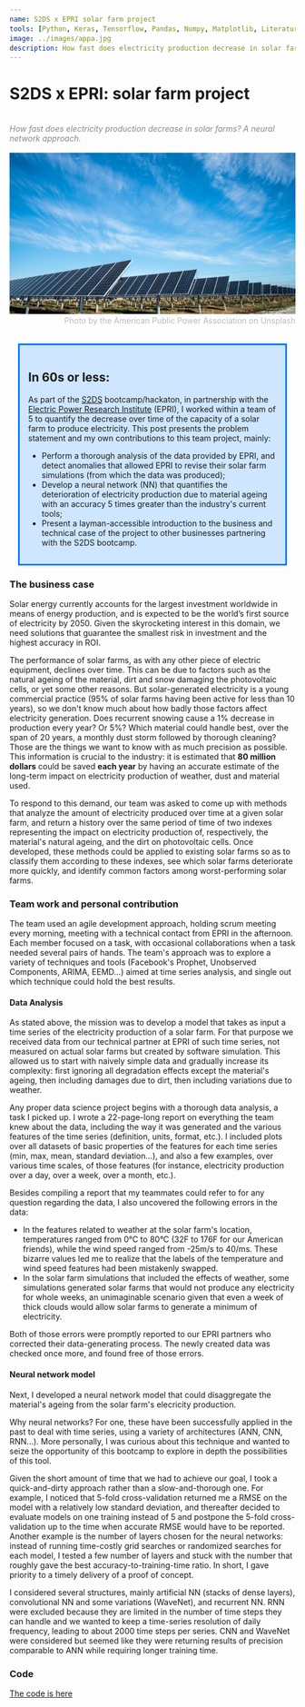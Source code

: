 ```yaml
---
name: S2DS x EPRI solar farm project
tools: [Python, Keras, Tensorflow, Pandas, Numpy, Matplotlib, Literature Research]
image: ../images/appa.jpg
description: How fast does electricity production decrease in solar farms? A neural network approach.
---
```


<h1><b>S2DS x EPRI: solar farm project</b></h1>
<br>
<div style="color: #888888; font-style: oblique">How fast does electricity production decrease in solar farms? A neural network approach.</div>
<br>
<img src="../images/appa.jpg">
<div style="color: #BABABA; text-align:right">Photo by the American Public Power Association on Unsplash</div>
<br>
<div style="background-color: #CEE6FF; border-width: 3px; border-color: #007BFF; border-style:solid; margin: 15px; padding: 15px">
<h2> In 60s or less:</h2>
  <div>As part of the <a href="http://www.s2ds.org/">S2DS</a> bootcamp/hackaton, in partnership with the <a href="https://www.epri.com/">Electric Power Research Institute</a> (EPRI), I worked within a team of 5 to quantify the decrease over time of the capacity of a solar farm to produce electricity. This post presents the problem statement and my own contributions to this team project, mainly:</div>
<ul>
    <li>Perform a thorough analysis of the data provided by EPRI, and detect anomalies that allowed EPRI to revise their solar farm simulations (from which the data was produced);</li>
    <li>Develop a neural network (NN) that quantifies the deterioration of electricity production due to material ageing with an accuracy 5 times greater than the industry's current tools;</li>
    <li>Present a layman-accessible introduction to the business and technical case of the project to other businesses partnering with the S2DS bootcamp.</li>
  </ul>
</div>

### The business case
Solar energy currently accounts for the largest investment worldwide in means of energy production, and is expected to be the world’s first source of electricity by 2050. Given the skyrocketing interest in this domain, we need solutions that guarantee the smallest risk in investment and the highest accuracy in ROI.

The performance of solar farms, as with any other piece of electric equipment, declines over time. This can be due to factors such as the natural ageing of the material, dirt and snow damaging the photovoltaic cells, or yet some other reasons. But solar-generated electricity is a young commercial practice (95% of solar farms having been active for less than 10 years), so we don't know much about how badly those factors affect electricity generation. Does recurrent snowing cause a 1% decrease in production every year? Or 5%? Which material could handle best, over the span of 20 years, a monthly dust storm followed by thorough cleaning? Those are the things we want to know with as much precision as possible. This information is crucial to the industry: it is estimated that **80 million dollars** could be saved **each year** by having an accurate estimate of the long-term impact on electricity production of weather, dust and material used.

To respond to this demand, our team was asked to come up with methods that analyze the amount of electricity produced over time at a given solar farm, and return a history over the same period of time of two indexes representing the impact on electricity production of, respectively, the material's natural ageing, and the dirt on photovoltaic cells. Once developed, these methods could be applied to existing solar farms so as to classify them according to these indexes, see which solar farms deteriorate more quickly, and identify common factors among worst-performing solar farms.

### Team work and personal contribution

The team used an agile development approach, holding scrum meeting every morning, meeting with a technical contact from EPRI in the afternoon. Each member focused on a task, with occasional collaborations when a task needed several pairs of hands. The team's approach was to explore a variety of techniques and tools (Facebook's Prophet, Unobserved Components, ARIMA, EEMD...) aimed at time series analysis, and single out which technique could hold the best results.

#### Data Analysis

As stated above, the mission was to develop a model that takes as input a time series of the electricity production of a solar farm. For that purpose we received data from our technical partner at EPRI of such time series, not measured on actual solar farms but created by software simulation. This allowed us to start with naively simple data and gradually increase its complexity: first ignoring all degradation effects except the material's ageing, then including damages due to dirt, then including variations due to weather.

Any proper data science project begins with a thorough data analysis, a task I picked up. I wrote a 22-page-long report on everything the team knew about the data, including the way it was generated and the various features of the time series (definition, units, format, etc.). I included plots over all datasets of basic properties of the features for each time series (min, max, mean, standard deviation...), and also a few examples, over various time scales, of those features (for instance, electricity production over a day, over a week, over a month, etc.).

Besides compiling a report that my teammates could refer to for any question regarding the data, I also uncovered the following errors in the data:
- In the features related to weather at the solar farm's location, temperatures ranged from 0°C to 80°C (32F to 176F for our American friends), while the wind speed ranged from -25m/s to 40/ms. These bizarre values led me to realize that the labels of the temperature and wind speed features had been mistakenly swapped.
- In the solar farm simulations that included the effects of weather, some simulations generated solar farms that would not produce any electricity for whole weeks, an unimaginable scenario given that even a week of thick clouds would allow solar farms to generate a minimum of electricity.

Both of those errors were promptly reported to our EPRI partners who corrected their data-generating process. The newly created data was checked once more, and found free of those errors.


#### Neural network model

Next, I developed a neural network model that could disaggregate the material's ageing from the solar farm's elecricity production.

Why neural networks? For one, these have been successfully applied in the past to deal with time series, using a variety of architectures (ANN, CNN, RNN...). More personally, I was curious about this technique and wanted to seize the opportunity of this bootcamp to explore in depth the possibilities of this tool.

Given the short amount of time that we had to achieve our goal, I took a quick-and-dirty approach rather than a slow-and-thorough one. For example, I noticed that 5-fold cross-validation returned me a RMSE on the model with a relatively low standard deviation, and thereafter decided to evaluate models on one training instead of 5 and postpone the 5-fold cross-validation up to the time when accurate RMSE would have to be reported. Another example is the number of layers chosen for the neural networks: instead of running time-costly grid searches or randomized searches for each model, I tested a few number of layers and stuck with the number that roughly gave the best accuracy-to-training-time ratio. In short, I gave priority to a timely delivery of a proof of concept.

I considered several structures, mainly artificial NN (stacks of dense layers), convolutional NN and some variations (WaveNet), and recurrent NN. RNN were excluded because they are limited in the number of time steps they can handle and we wanted to keep a time-series resolution of daily frequency, leading to about 2000 time steps per series. CNN and WaveNet were considered but seemed like they were returning results of precision comparable to ANN while requiring longer training time.

### Code
[The code is here](https://github.com/Rufski/S2DS_EPRI)



